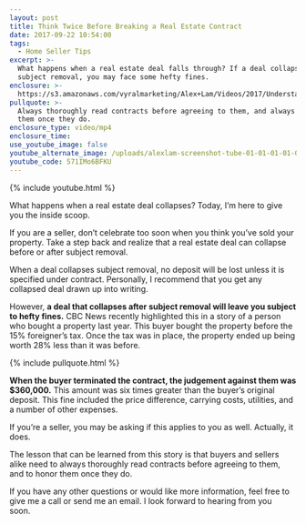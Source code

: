 ```yaml
---
layout: post
title: Think Twice Before Breaking a Real Estate Contract
date: 2017-09-22 10:54:00
tags:
  - Home Seller Tips
excerpt: >-
  What happens when a real estate deal falls through? If a deal collapses after
  subject removal, you may face some hefty fines.
enclosure: >-
  https://s3.amazonaws.com/vyralmarketing/Alex+Lam/Videos/2017/Understanding+And+Upholding+Contracts+-+Vancouver+Real+Estate+Agent.mp4
pullquote: >-
  Always thoroughly read contracts before agreeing to them, and always honor
  them once they do.
enclosure_type: video/mp4
enclosure_time:
use_youtube_image: false
youtube_alternate_image: /uploads/alexlam-screenshot-tube-01-01-01-01-01-01-01.jpg
youtube_code: 571IMo6BFKU
---
```



{% include youtube.html %}

What happens when a real estate deal collapses? Today, I’m here to give you the inside scoop.

If you are a seller, don’t celebrate too soon when you think you’ve sold your property. Take a step back and realize that a real estate deal can collapse before or after subject removal.

When a deal collapses subject removal, no deposit will be lost unless it is specified under contract. Personally, I recommend that you get any collapsed deal drawn up into writing.

However, **a deal that collapses after subject removal will leave you subject to hefty fines.** CBC News recently highlighted this in a story of a person who bought a property last year. This buyer bought the property before the 15% foreigner’s tax. Once the tax was in place, the property ended up being worth 28% less than it was before.

{% include pullquote.html %}

**When the buyer terminated the contract, the judgement against them was $360,000.** This amount was six times greater than the buyer’s original deposit. This fine included the price difference, carrying costs, utilities, and a number of other expenses.

If you’re a seller, you may be asking if this applies to you as well. Actually, it does.

The lesson that can be learned from this story is that buyers and sellers alike need to always thoroughly read contracts before agreeing to them, and to honor them once they do.

If you have any other questions or would like more information, feel free to give me a call or send me an email. I look forward to hearing from you soon. <br>